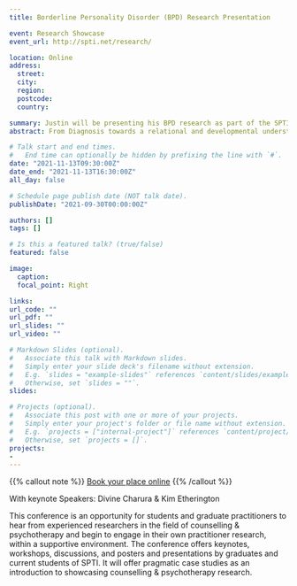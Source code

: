 ```yaml
---
title: Borderline Personality Disorder (BPD) Research Presentation

event: Research Showcase
event_url: http://spti.net/research/

location: Online
address:
  street: 
  city: 
  region: 
  postcode: 
  country: 

summary: Justin will be presenting his BPD research as part of the SPTI Research Showcase 2021
abstract: From Diagnosis towards a relational and developmental understanding of Borderline Personality Disorder.

# Talk start and end times.
#   End time can optionally be hidden by prefixing the line with `#`.
date: "2021-11-13T09:30:00Z"
date_end: "2021-11-13T16:30:00Z"
all_day: false

# Schedule page publish date (NOT talk date).
publishDate: "2021-09-30T00:00:00Z"

authors: []
tags: []

# Is this a featured talk? (true/false)
featured: false

image:
  caption: 
  focal_point: Right

links:
url_code: ""
url_pdf: ""
url_slides: ""
url_video: ""

# Markdown Slides (optional).
#   Associate this talk with Markdown slides.
#   Simply enter your slide deck's filename without extension.
#   E.g. `slides = "example-slides"` references `content/slides/example-slides.md`.
#   Otherwise, set `slides = ""`.
slides: 

# Projects (optional).
#   Associate this post with one or more of your projects.
#   Simply enter your project's folder or file name without extension.
#   E.g. `projects = ["internal-project"]` references `content/project/deep-learning/index.md`.
#   Otherwise, set `projects = []`.
projects:
- 
---
```


{{% callout note %}}
[Book your place online](https://www.eventbrite.co.uk/e/research-showcase-2021-tickets-146605895179)
{{% /callout %}}

With keynote Speakers: Divine Charura & Kim Etherington

This conference is an opportunity for students and graduate practitioners to hear from experienced researchers in the field of counselling & psychotherapy and begin to engage in their own practitioner research, within a supportive environment. The conference offers keynotes, workshops, discussions, and posters and presentations by graduates and current students of SPTI. It will offer pragmatic case studies as an introduction to showcasing counselling & psychotherapy research.
